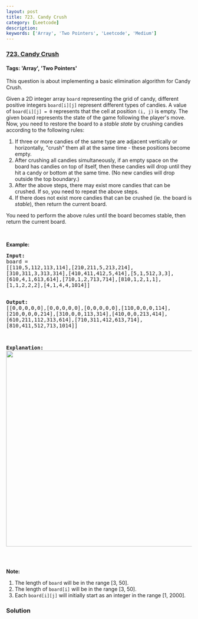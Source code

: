 ```yaml
---
layout: post
title: 723. Candy Crush
category: [Leetcode]
description: 
keywords: ['Array', 'Two Pointers', 'Leetcode', 'Medium']
---
```

### [723. Candy Crush](https://leetcode.com/problems/candy-crush)

#### Tags: 'Array', 'Two Pointers'

<div class="content__u3I1 question-content__JfgR"><div><p>This question is about implementing a basic elimination algorithm for Candy Crush.</p>
<p>Given a 2D integer array <code>board</code> representing the grid of candy, different positive integers <code>board[i][j]</code> represent different types of candies. A value of <code>board[i][j] = 0</code> represents that the cell at position <code>(i, j)</code> is empty. The given board represents the state of the game following the player's move. Now, you need to restore the board to a <i>stable state</i> by crushing candies according to the following rules:</p>
<ol>
<li>If three or more candies of the same type are adjacent vertically or horizontally, "crush" them all at the same time - these positions become empty.</li>
<li>After crushing all candies simultaneously, if an empty space on the board has candies on top of itself, then these candies will drop until they hit a candy or bottom at the same time. (No new candies will drop outside the top boundary.)</li>
<li>After the above steps, there may exist more candies that can be crushed. If so, you need to repeat the above steps.</li>
<li>If there does not exist more candies that can be crushed (ie. the board is <i>stable</i>), then return the current board.</li>
</ol>
<p>You need to perform the above rules until the board becomes stable, then return the current board.</p>
<p> </p>
<p><b>Example:</b></p>
<pre style="white-space: pre-line"><b>Input:</b>
board = 
[[110,5,112,113,114],[210,211,5,213,214],[310,311,3,313,314],[410,411,412,5,414],[5,1,512,3,3],[610,4,1,613,614],[710,1,2,713,714],[810,1,2,1,1],[1,1,2,2,2],[4,1,4,4,1014]]

<b>Output:</b>
[[0,0,0,0,0],[0,0,0,0,0],[0,0,0,0,0],[110,0,0,0,114],[210,0,0,0,214],[310,0,0,113,314],[410,0,0,213,414],[610,211,112,313,614],[710,311,412,613,714],[810,411,512,713,1014]]

<b>Explanation:</b> 
<img src="https://assets.leetcode.com/uploads/2018/10/12/candy_crush_example_2.png" style="width: 777px; height: 532px;"/>
</pre>
<p> </p>
<p><b>Note:</b></p>
<ol>
<li>The length of <code>board</code> will be in the range [3, 50].</li>
<li>The length of <code>board[i]</code> will be in the range [3, 50].</li>
<li>Each <code>board[i][j]</code> will initially start as an integer in the range [1, 2000].</li>
</ol>
</div></div>

### Solution
